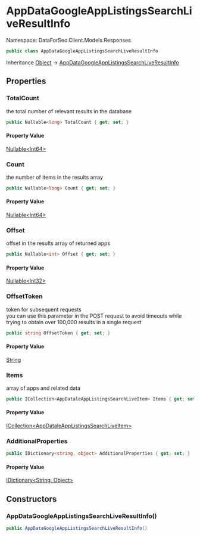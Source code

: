 # AppDataGoogleAppListingsSearchLiveResultInfo

Namespace: DataForSeo.Client.Models.Responses

```csharp
public class AppDataGoogleAppListingsSearchLiveResultInfo
```

Inheritance [Object](https://docs.microsoft.com/en-us/dotnet/api/system.object) → [AppDataGoogleAppListingsSearchLiveResultInfo](./dataforseo.client.models.responses.appdatagoogleapplistingssearchliveresultinfo.md)

## Properties

### **TotalCount**

the total number of relevant results in the database

```csharp
public Nullable<long> TotalCount { get; set; }
```

#### Property Value

[Nullable&lt;Int64&gt;](https://docs.microsoft.com/en-us/dotnet/api/system.nullable-1)<br>

### **Count**

the number of items in the results array

```csharp
public Nullable<long> Count { get; set; }
```

#### Property Value

[Nullable&lt;Int64&gt;](https://docs.microsoft.com/en-us/dotnet/api/system.nullable-1)<br>

### **Offset**

offset in the results array of returned apps

```csharp
public Nullable<int> Offset { get; set; }
```

#### Property Value

[Nullable&lt;Int32&gt;](https://docs.microsoft.com/en-us/dotnet/api/system.nullable-1)<br>

### **OffsetToken**

token for subsequent requests
 <br>you can use this parameter in the POST request to avoid timeouts while trying to obtain over 100,000 results in a single request

```csharp
public string OffsetToken { get; set; }
```

#### Property Value

[String](https://docs.microsoft.com/en-us/dotnet/api/system.string)<br>

### **Items**

array of apps and related data

```csharp
public ICollection<AppDataleAppListingsSearchLiveItem> Items { get; set; }
```

#### Property Value

[ICollection&lt;AppDataleAppListingsSearchLiveItem&gt;](https://docs.microsoft.com/en-us/dotnet/api/system.collections.generic.icollection-1)<br>

### **AdditionalProperties**

```csharp
public IDictionary<string, object> AdditionalProperties { get; set; }
```

#### Property Value

[IDictionary&lt;String, Object&gt;](https://docs.microsoft.com/en-us/dotnet/api/system.collections.generic.idictionary-2)<br>

## Constructors

### **AppDataGoogleAppListingsSearchLiveResultInfo()**

```csharp
public AppDataGoogleAppListingsSearchLiveResultInfo()
```
